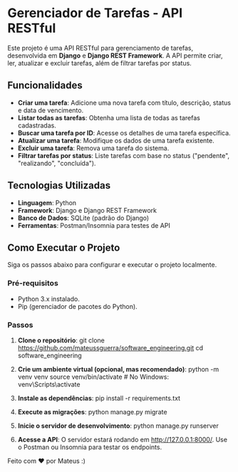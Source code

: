 # Gerenciador de Tarefas - API RESTful

Este projeto é uma API RESTful para gerenciamento de tarefas, desenvolvida em **Django** e **Django REST Framework**. A API permite criar, ler, atualizar e excluir tarefas, além de filtrar tarefas por status.

## Funcionalidades

- **Criar uma tarefa**: Adicione uma nova tarefa com título, descrição, status e data de vencimento.
- **Listar todas as tarefas**: Obtenha uma lista de todas as tarefas cadastradas.
- **Buscar uma tarefa por ID**: Acesse os detalhes de uma tarefa específica.
- **Atualizar uma tarefa**: Modifique os dados de uma tarefa existente.
- **Excluir uma tarefa**: Remova uma tarefa do sistema.
- **Filtrar tarefas por status**: Liste tarefas com base no status ("pendente", "realizando", "concluída").

## Tecnologias Utilizadas

- **Linguagem**: Python
- **Framework**: Django e Django REST Framework
- **Banco de Dados**: SQLite (padrão do Django)
- **Ferramentas**: Postman/Insomnia para testes de API

## Como Executar o Projeto

Siga os passos abaixo para configurar e executar o projeto localmente.

### Pré-requisitos

- Python 3.x instalado.
- Pip (gerenciador de pacotes do Python).

### Passos

1. **Clone o repositório**:
   git clone https://github.com/mateussguerra/software_engineering.git
   cd software_engineering

2. **Crie um ambiente virtual (opcional, mas recomendado)**:
python -m venv venv
source venv/bin/activate  # No Windows: venv\Scripts\activate

3. **Instale as dependências**:
pip install -r requirements.txt

5. **Execute as migrações**:
python manage.py migrate

7. **Inicie o servidor de desenvolvimento**:
python manage.py runserver

8. **Acesse a API**:
O servidor estará rodando em http://127.0.0.1:8000/.
Use o Postman ou Insomnia para testar os endpoints.


Feito com ❤️ por Mateus :)

